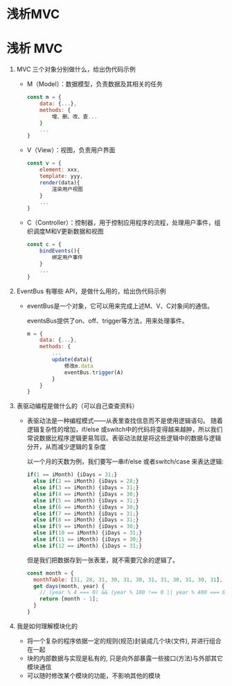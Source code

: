 # 浅析MVC


# 浅析 MVC

1. MVC 三个对象分别做什么，给出伪代码示例

   * M（Model）：数据模型，负责数据及其相关的任务

     ```js
     const m = {
         data: {...},
         methods: {
             增、删、改、查...
         }
         ...
     }
     
     ```

   * V（View）：视图，负责用户界面

     ```js
     const v = {
         element: xxx,
         template: yyy,
         render(data){
             渲染用户视图
         }
         ...
     }
     ```

     

   * C（Controller）：控制器，用于控制应用程序的流程，处理用户事件，组织调度M和V更新数据和视图

     ```js
     const c = {
         bindEvents(){
             绑定用户事件    
         }
         ...
     }
     ```

2. EventBus 有哪些 API，是做什么用的，给出伪代码示例

   * eventBus是一个对象，它可以用来完成上述M、V、C对象间的通信。

     eventsBus提供了on、off、trigger等方法，用来处理事件。

     ```js
     m = {
         data: {...},
         methods: {
             ...
             update(data){
                 修改m.data
                 eventBus.trigger(A)
             }
         }
     }
     ```

3. 表驱动编程是做什么的（可以自己查查资料）

   * 表驱动法是一种编程模式——从表里查找信息而不是使用逻辑语句。
     随着逻辑复杂性的增加，if/else 或switch中的代码将变得越来越肿，所以我们常说数据比程序逻辑更易驾驭。表驱动法就是将这些逻辑中的数据与逻辑分开，从而减少逻辑的复杂度

     以一个月的天数为例，我们要写一串if/else 或者switch/case 来表达逻辑:

     ```js
     if(1 == iMonth) {iDays = 31;}
       else if(2 == iMonth) {iDays = 28;}
       else if(3 == iMonth) {iDays = 31;}
       else if(4 == iMonth) {iDays = 30;}
       else if(5 == iMonth) {iDays = 31;}
       else if(6 == iMonth) {iDays = 30;}
       else if(7 == iMonth) {iDays = 31;}
       else if(8 == iMonth) {iDays = 31;}
       else if(9 == iMonth) {iDays = 30;}
       else if(10 == iMonth) {iDays = 31;}
       else if(11 == iMonth) {iDays = 30;}
       else if(12 == iMonth) {iDays = 31;}
     ```

     但是我们把数据存到一张表里，就不需要冗余的逻辑了。

     ```js
     const month = {
       monthTable: [31, 28, 31, 30, 31, 30, 31, 31, 30, 31, 30, 31],
       get days(month, year) {
         // (year % 4 === 0) && (year % 100 !== 0 || year % 400 === 0) 闰年逻辑 
         return [month - 1];
       }
     }
     
     ```

     

4. 我是如何理解模块化的

   * 将一个复杂的程序依据一定的规则(规范)封装成几个块(文件), 并进行组合在一起
   * 块的内部数据与实现是私有的, 只是向外部暴露一些接口(方法)与外部其它模块通信
   * 可以随时修改某个模块的功能，不影响其他的模块

   

